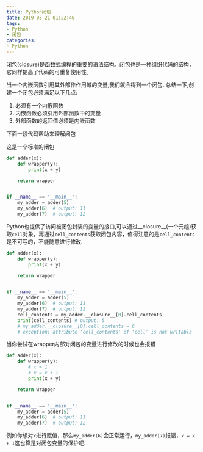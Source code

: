 ```yaml
---
title: Python闭包
date: 2019-05-21 01:22:40
tags:
- Python
- 闭包
categories:
- Python
---
```


闭包(closure)是函数式编程的重要的语法结构。闭包也是一种组织代码的结构，它同样提高了代码的可重复使用性。

当一个内嵌函数引用其外部作作用域的变量,我们就会得到一个闭包. 总结一下,创建一个闭包必须满足以下几点:

1. 必须有一个内嵌函数
2. 内嵌函数必须引用外部函数中的变量
3. 外部函数的返回值必须是内嵌函数

下面一段代码帮助来理解闭包

这是一个标准的闭包

```Python
def adder(x):
    def wrapper(y):
        print(x + y)

    return wrapper


if __name__ == '__main__':
    my_adder = adder(5)
    my_adder(6)  # output: 11
    my_adder(7)  # output: 12

```

Python也提供了访问被闭包封装的变量的接口,可以通过__closure__(一个元组)获取`cell`对象，再通过`cell_contents`获取闭包内容，值得注意的是`cell_contents`是不可写的，不能随意进行修改.

```Python
def adder(x):
    def wrapper(y):
        print(x + y)

    return wrapper


if __name__ == '__main__':
    my_adder = adder(5)
    my_adder(6)  # output: 11
    my_adder(7)  # output: 12
    cell_contents = my_adder.__closure__[0].cell_contents
    print(cell_contents) # output: 5
    # my_adder.__closure__[0].cell_contents = 6
    # exception: attribute 'cell_contents' of 'cell‘ is not writable
```

当你尝试在wrapper内部对闭包的变量进行修改的时候也会报错

```Python
def adder(x):
    def wrapper(y):
        # x = 1
        # x = x + 1
        print(x + y)

    return wrapper


if __name__ == '__main__':
    my_adder = adder(5)
    my_adder(6)  # output: 11
    my_adder(7)  # output: 12
```

例如你想对x进行赋值，那么`my_adder(6)`会正常运行，`my_adder(7)`报错，`x = x + 1`这也算是对闭包变量的保护吧.